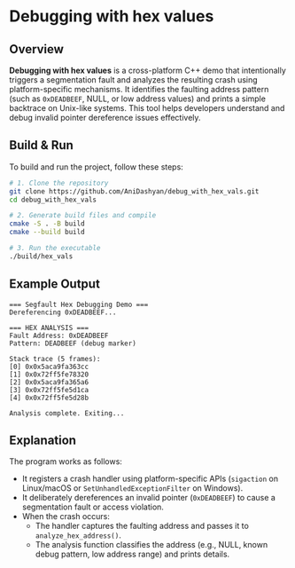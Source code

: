 # Debugging with hex values

## Overview

**Debugging with hex values** is a cross-platform C++ demo that intentionally triggers a segmentation fault and analyzes the resulting crash using platform-specific mechanisms. It identifies the faulting address pattern (such as `0xDEADBEEF`, NULL, or low address values) and prints a simple backtrace on Unix-like systems. This tool helps developers understand and debug invalid pointer dereference issues effectively.

## Build & Run

To build and run the project, follow these steps:

```bash
# 1. Clone the repository
git clone https://github.com/AniDashyan/debug_with_hex_vals.git
cd debug_with_hex_vals

# 2. Generate build files and compile
cmake -S . -B build
cmake --build build

# 3. Run the executable
./build/hex_vals
```

## Example Output

```
=== Segfault Hex Debugging Demo ===
Dereferencing 0xDEADBEEF...

=== HEX ANALYSIS ===
Fault Address: 0xDEADBEEF
Pattern: DEADBEEF (debug marker)

Stack trace (5 frames):
[0] 0x0x5aca9fa363cc
[1] 0x0x72ff5fe78320
[2] 0x0x5aca9fa365a6
[3] 0x0x72ff5fe5d1ca
[4] 0x0x72ff5fe5d28b

Analysis complete. Exiting...
```

## Explanation

The program works as follows:

* It registers a crash handler using platform-specific APIs (`sigaction` on Linux/macOS or `SetUnhandledExceptionFilter` on Windows).
* It deliberately dereferences an invalid pointer (`0xDEADBEEF`) to cause a segmentation fault or access violation.
* When the crash occurs:
  * The handler captures the faulting address and passes it to `analyze_hex_address()`.
  * The analysis function classifies the address (e.g., NULL, known debug pattern, low address range) and prints details.
